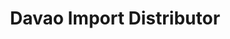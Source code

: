 ---
title: "Davao Import Distributor"
url: /davao-city/davao-import-distributor/
shop: furniture
---